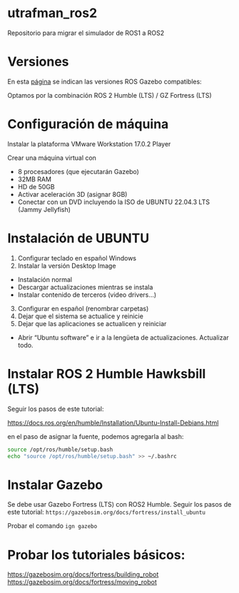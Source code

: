 # utrafman_ros2
Repositorio para migrar el simulador de ROS1 a ROS2

# Versiones

En esta [página](https://gazebosim.org/docs/fortress/ros_installation) se indican las versiones ROS Gazebo compatibles:

Optamos por la combinación ROS 2 Humble (LTS) / GZ Fortress (LTS)



# Configuración de máquina

Instalar la plataforma VMware Workstation 17.0.2 Player

Crear una máquina virtual con
-	8 procesadores (que ejecutarán Gazebo)
-	32MB RAM
-	HD de 50GB
-	Activar aceleración 3D (asignar 8GB)
-	Conectar con un DVD incluyendo la ISO de UBUNTU 22.04.3 LTS (Jammy Jellyfish)

# Instalación de UBUNTU
1.	Configurar teclado en español Windows
2.	Instalar la versión Desktop Image
  -	Instalación normal
  - Descargar actualizaciones mientras se instala
  - Instalar contenido de terceros (video drivers…)
3.	Configurar en español (renombrar carpetas)
4.	Dejar que el sistema se actualice y reinicie
5.	Dejar que las aplicaciones se actualicen y reiniciar
  -	Abrir “Ubuntu software” e ir a la lengüeta de actualizaciones. Actualizar todo.

# Instalar ROS 2 Humble Hawksbill (LTS)
Seguir los pasos de este tutorial:

https://docs.ros.org/en/humble/Installation/Ubuntu-Install-Debians.html

en el paso de asignar la fuente, podemos agregarla al bash:

```bash
source /opt/ros/humble/setup.bash
echo "source /opt/ros/humble/setup.bash" >> ~/.bashrc
```

# Instalar Gazebo

Se debe usar Gazebo Fortress (LTS) con ROS2 Humble. Seguir los pasos de este tutorial:
`https://gazebosim.org/docs/fortress/install_ubuntu`

Probar el comando `ign gazebo`

# Probar los tutoriales básicos:

https://gazebosim.org/docs/fortress/building_robot
https://gazebosim.org/docs/fortress/moving_robot


	

